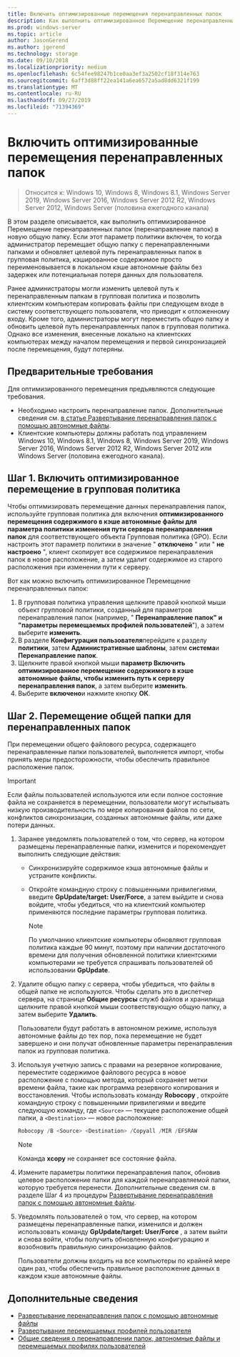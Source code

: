 ```yaml
---
title: Включить оптимизированные перемещения перенаправленных папок
description: Как выполнить оптимизированное Перемещение перенаправленных папок в новый файловый ресурс.
ms.prod: windows-server
ms.topic: article
author: JasonGerend
ms.author: jgerend
ms.technology: storage
ms.date: 09/10/2018
ms.localizationpriority: medium
ms.openlocfilehash: 6c54fee98247b1ce0aa3ef3a2502cf18f314e763
ms.sourcegitcommit: 6aff3d88ff22ea141a6ea6572a5ad8dd6321f199
ms.translationtype: MT
ms.contentlocale: ru-RU
ms.lasthandoff: 09/27/2019
ms.locfileid: "71394369"
---
```

# <a name="enable-optimized-moves-of-redirected-folders"></a>Включить оптимизированные перемещения перенаправленных папок

>Относится к: Windows 10, Windows 8, Windows 8.1, Windows Server 2019, Windows Server 2016, Windows Server 2012 R2, Windows Server 2012, Windows Server (половина ежегодного канала)

В этом разделе описывается, как выполнить оптимизированное Перемещение перенаправленных папок (перенаправление папок) в новую общую папку. Если этот параметр политики включен, то когда администратор перемещает общую папку с перенаправленными папками и обновляет целевой путь перенаправленных папок в групповая политика, кэшированное содержимое просто переименовывается в локальном кэше автономные файлы без задержек или потенциальная потеря данных для пользователя.

Ранее администраторы могли изменить целевой путь к перенаправленным папкам в групповая политика и позволить клиентским компьютерам копировать файлы при следующем входе в систему соответствующего пользователя, что приводит к отложенному входу. Кроме того, администраторы могут переместить общую папку и обновить целевой путь перенаправленных папок в групповая политика. Однако все изменения, внесенные локально на клиентских компьютерах между началом перемещения и первой синхронизацией после перемещения, будут потеряны.

## <a name="prerequisites"></a>Предварительные требования

Для оптимизированного перемещения предъявляются следующие требования.

- Необходимо настроить перенаправление папок. Дополнительные сведения см. [в статье Развертывание перенаправления папок с помощью автономные файлы](deploy-folder-redirection.md).
- Клиентские компьютеры должны работать под управлением Windows 10, Windows 8.1, Windows 8, Windows Server 2019, Windows Server 2016, Windows Server 2012 R2, Windows Server 2012 или Windows Server (половина ежегодного канала).

## <a name="step-1-enable-optimized-move-in-group-policy"></a>Шаг 1. Включить оптимизированное перемещение в групповая политика

Чтобы оптимизировать перемещение данных перенаправления папок, используйте групповая политика для включения **оптимизированного перемещения содержимого в кэше автономные файлы для параметра политики изменения пути сервера перенаправления папок** для соответствующего объекта Групповая политика (GPO). Если настроить этот параметр политики в значение " **отключено** " или " **не настроено** ", клиент скопирует все содержимое перенаправления папок в новое расположение, а затем удалит содержимое из старого расположения при изменении пути к серверу.

Вот как можно включить оптимизированное Перемещение перенаправленных папок:

1. В групповая политика управления щелкните правой кнопкой мыши объект групповой политики, созданный для параметров перенаправления папок (например, " **Перенаправление папок" и "параметры перемещаемых профилей пользователей**"), а затем выберите **изменить**.
2. В разделе **Конфигурация пользователя**перейдите к разделу **политики**, затем **Административные шаблоны**, затем **система**и **Перенаправление папок**.
3. Щелкните правой кнопкой мыши **параметр Включить оптимизированное перемещение содержимого в кэше автономные файлы, чтобы изменить путь к серверу перенаправления папок**, а затем выберите **изменить**.
4. Выберите **включено**и нажмите кнопку **ОК**.

## <a name="step-2-relocate-the-file-share-for-redirected-folders"></a>Шаг 2. Перемещение общей папки для перенаправленных папок

При перемещении общего файлового ресурса, содержащего перенаправленные папки пользователей, выполняется импорт, чтобы принять меры предосторожности, чтобы обеспечить правильное расположение папок.

>[!IMPORTANT]
>Если файлы пользователей используются или если полное состояние файла не сохраняется в перемещении, пользователи могут испытывать низкую производительность по мере копирования файлов по сети, конфликтов синхронизации, созданных автономные файлы, или даже потери данных.

1. Заранее уведомлять пользователей о том, что сервер, на котором размещены перенаправленные папки, изменится и порекомендует выполнить следующие действия:

      - Синхронизируйте содержимое кэша автономные файлы и устраните конфликты.
      - Откройте командную строку с повышенными привилегиями, введите **GpUpdate/target: User/Force**, а затем выйдите и снова войдите, чтобы убедиться, что на клиентский компьютер применяются последние параметры групповая политика.

        >[!NOTE]
        >По умолчанию клиентские компьютеры обновляют групповая политика каждые 90 минут, поэтому при наличии достаточного времени для получения обновленной политики клиентскими компьютерами не требуется спрашивать пользователей об использовании **GpUpdate**.
2. Удалите общую папку с сервера, чтобы убедиться, что файлы в общей папке не используются. Чтобы сделать это в диспетчер сервера, на странице **Общие ресурсы** служб файлов и хранилища щелкните правой кнопкой мыши соответствующую общую папку, а затем выберите **Удалить**.

    Пользователи будут работать в автономном режиме, используя автономные файлы до тех пор, пока перемещение не будет завершено и они получат обновленные параметры перенаправления папок из групповая политика.

3. Используя учетную запись с правами на резервное копирование, переместите содержимое файлового ресурса в новое расположение с помощью метода, который сохраняет метки времени файла, такие как программа резервного копирования и восстановления. Чтобы использовать команду **Robocopy** , откройте командную строку с повышенными привилегиями и введите следующую команду, где ```<Source>``` — текущее расположение общей папки, а ```<Destination>``` — новое расположение:

    ```PowerShell
    Robocopy /B <Source> <Destination> /Copyall /MIR /EFSRAW
    ```

    >[!NOTE]
    >Команда **xcopy** не сохраняет все состояние файла.
4. Измените параметры политики перенаправления папок, обновив целевое расположение папки для каждой перенаправляемой папки, которую требуется перенести. Дополнительные сведения см. в разделе Шаг 4 из процедуры [Развертывание перенаправления папок с помощью автономные файлы](deploy-folder-redirection.md).
5. Уведомлять пользователей о том, что сервер, на котором размещены перенаправленные папки, изменился и должен использовать команду **GpUpdate/target: User/Force** , а затем выйти и снова войти, чтобы получить обновленную конфигурацию и возобновить правильную синхронизацию файлов.

    Пользователи должны входить на все компьютеры по крайней мере один раз, чтобы обеспечить правильное расположение данных в каждом кэше автономные файлы.

## <a name="more-information"></a>Дополнительные сведения

* [Развертывание перенаправления папок с помощью автономные файлы](deploy-folder-redirection.md)
* [Развертывание перемещаемых профилей пользователя](deploy-roaming-user-profiles.md)
* [Общие сведения о перенаправлении папок, автономные файлы и перемещаемых профилях пользователей](folder-redirection-rup-overview.md)